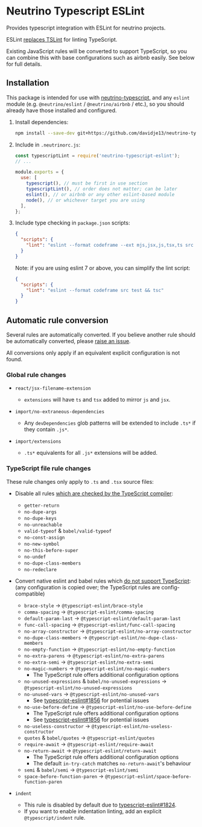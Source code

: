 # Neutrino Typescript ESLint

Provides typescript integration with ESLint for neutrino projects.

ESLint [replaces TSLint](https://eslint.org/blog/2019/01/future-typescript-eslint) for linting TypeScript.

Existing JavaScript rules will be converted to support TypeScript, so you can combine this with base configurations
such as airbnb easily. See below for full details.

## Installation

This package is intended for use with [neutrino-typescript](https://github.com/davidje13/neutrino-typescript#readme),
and any `eslint` module (e.g. `@neutrino/eslint` / `@neutrino/airbnb` / etc.),
so you should already have those installed and configured.

1. Install dependencies:

   ```bash
   npm install --save-dev git+https://github.com/davidje13/neutrino-typescript-eslint#semver:^1.2.0
   ```

2. Include in `.neutrinorc.js`:

   ```javascript
   const typescriptLint = require('neutrino-typescript-eslint');
   // ...

   module.exports = {
     use: [
       typescript(), // must be first in use section
       typescriptLint(), // order does not matter; can be later
       eslint(), // or airbnb or any other eslint-based module
       node(), // or whichever target you are using
     ],
   };
   ```

3. Include type checking in `package.json` scripts:

   ```json
   {
     "scripts": {
       "lint": "eslint --format codeframe --ext mjs,jsx,js,tsx,ts src test && tsc"
     }
   }
   ```

   Note: if you are using eslint 7 or above, you can simplify the lint script:

   ```json
   {
     "scripts": {
       "lint": "eslint --format codeframe src test && tsc"
     }
   }
   ```

## Automatic rule conversion

Several rules are automatically converted. If you believe another rule should be automatically converted, please
[raise an issue](https://github.com/davidje13/neutrino-typescript-eslint/issues).

All conversions only apply if an equivalent explicit configuration is not found.

### Global rule changes

* `react/jsx-filename-extension`
  - `extensions` will have `ts` and `tsx` added to mirror `js` and `jsx`.

* `import/no-extraneous-dependencies`
  - Any `devDependencies` glob patterns will be extended to include `.ts*` if they contain `.js*`.

* `import/extensions`
  - `.ts*` equivalents for all `.js*` extensions will be added.

### TypeScript file rule changes

These rule changes only apply to `.ts` and `.tsx` source files:

* Disable all rules [which are checked by the TypeScript compiler](https://github.com/typescript-eslint/typescript-eslint/blob/master/packages/eslint-plugin/src/configs/eslint-recommended.ts):
  - `getter-return`
  - `no-dupe-args`
  - `no-dupe-keys`
  - `no-unreachable`
  - `valid-typeof` &amp; `babel/valid-typeof`
  - `no-const-assign`
  - `no-new-symbol`
  - `no-this-before-super`
  - `no-undef`
  - `no-dupe-class-members`
  - `no-redeclare`

* Convert native eslint and babel rules which [do not support TypeScript](https://github.com/typescript-eslint/typescript-eslint/tree/master/packages/eslint-plugin#extension-rules):
  (any configuration is copied over; the TypeScript rules are config-compatible)

  - `brace-style` &rarr; `@typescript-eslint/brace-style`
  - `comma-spacing` &rarr; `@typescript-eslint/comma-spacing`
  - `default-param-last` &rarr; `@typescript-eslint/default-param-last`
  - `func-call-spacing` &rarr; `@typescript-eslint/func-call-spacing`
  - `no-array-constructor` &rarr; `@typescript-eslint/no-array-constructor`
  - `no-dupe-class-members` &rarr; `@typescript-eslint/no-dupe-class-members`
  - `no-empty-function` &rarr; `@typescript-eslint/no-empty-function`
  - `no-extra-parens` &rarr; `@typescript-eslint/no-extra-parens`
  - `no-extra-semi` &rarr; `@typescript-eslint/no-extra-semi`
  - `no-magic-numbers` &rarr; `@typescript-eslint/no-magic-numbers`
    - The TypeScript rule offers additional configuration options
  - `no-unused-expressions` &amp; `babel/no-unused-expressions` &rarr; `@typescript-eslint/no-unused-expressions`
  - `no-unused-vars` &rarr; `@typescript-eslint/no-unused-vars`
    - See [typescript-eslint#1856](https://github.com/typescript-eslint/typescript-eslint/issues/1856) for potential issues
  - `no-use-before-define` &rarr; `@typescript-eslint/no-use-before-define`
    - The TypeScript rule offers additional configuration options
    - See [typescript-eslint#1856](https://github.com/typescript-eslint/typescript-eslint/issues/1856) for potential issues
  - `no-useless-constructor` &rarr; `@typescript-eslint/no-useless-constructor`
  - `quotes` &amp; `babel/quotes` &rarr; `@typescript-eslint/quotes`
  - `require-await` &rarr; `@typescript-eslint/require-await`
  - `no-return-await` &rarr; `@typescript-eslint/return-await`
    - The TypeScript rule offers additional configuration options
    - The default `in-try-catch` matches `no-return-await`'s behaviour
  - `semi` &amp; `babel/semi` &rarr; `@typescript-eslint/semi`
  - `space-before-function-paren` &rarr; `@typescript-eslint/space-before-function-paren`

* `indent`
  - This rule is disabled by default due to [typescript-eslint#1824](https://github.com/typescript-eslint/typescript-eslint/issues/1824).
  - If you want to enable indentation linting, add an explicit `@typescript/indent` rule.
